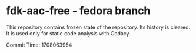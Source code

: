 # fdk-aac-free - fedora branch

This repository contains frozen state of the repository.
Its history is cleared. It is used only for static code
analysis with Codacy.

Commit Time: 1708063954
